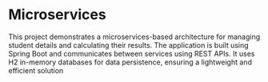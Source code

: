 # Microservices
This project demonstrates a microservices-based architecture for managing student details and calculating their results. The application is built using Spring Boot and communicates between services using REST APIs. It uses H2 in-memory databases for data persistence, ensuring a lightweight and efficient solution
